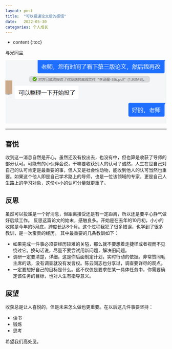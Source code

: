 ```yaml
---
layout: post
title:  "可以投递论文后的感悟"
date:   2022-05-30
categories: 个人成长
---
```

* content
{:toc}

与光同尘

![导师同意投递论文后截图](/img/2022-5-30/1.png)

---
## 喜悦
收到这一消息自然是开心，虽然还没有投出去，也没有中，但也算是收获了导师的部分认可。可能有的小伙伴会说，干嘛要收获别人的认可？诚然，人生在世自己对自己的认可肯定是最重要的事，但人又是社会性动物，能收到他人的认可当然也重要。如果这个他人即是自己学术路上的导师，也是一位该领域的专家，更是自己人生路上的学习对象，这份小小的认可分量就更重了。

## 反思
虽然可以投递是一个好消息，但距离接受还是有一定距离，所以还是要平心静气做好后续工作。
反思这篇论文的始末，感触良多。开始是在去年的10月初，小小的收尾是今年的5月底，跨度长达8个月。这个过程我犯了很多错误，也学到了很多教训，是一次宝贵的经历。
其中最重要的几条教训如下：
* 如果完成一件事必须要经历较难的关隘，那么就不要想着走捷径或者视而不见绕过它。换句话说，尽量不要尝试用新问题，解决旧问题。
* 调研一定要清楚，详细，这是你后面制定计划，实时行动的依据。非常赞同毛主席的话，没有调查就没有发言权。陈云同志也分享过，调查要详尽的观点。
* 一定要想好自己的目标是什么。这不仅仅是要求在某一具体任务中，你需要确定该任务的目标，也对人生有指导意义。

## 展望
收获总是让人喜悦的，但是未来怎么做也更重要。在以后这几件事要坚持：
* 读书
* 锻炼
* 思考

希望我们高处见。